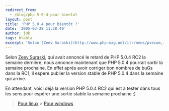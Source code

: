 ```yaml
---
redirect_from:
  - /blog/php-5-0-4-pour-bientot
layout: post
title: 'PHP 5.0.4 pour bientôt ?'
date: '2005-03-28 11:28:40'
author: j0k
tags: blabla
excerpt: 'Selon [Zeev Suraski](http://www.php-mag.net/itr/news/psecom,id,20799,nodeid,113.html), qui avait annoncé le retard de PHP 5.0.4 RC2 la semaine dernière, nous annonce maintenant que PHP 5.0.4 pourrait sortir la semaine prochaine.   )   En effet après avoir corriger bon nombres de buGs dans la RC1, il espere publier la version stable de PHP 5.0.4 dans la      ...'
---
```


Selon [Zeev Suraski](http://www.php-mag.net/itr/news/psecom,id,20799,nodeid,113.html), qui avait annoncé le retard de PHP 5.0.4 RC2 la semaine dernière, nous annonce maintenant que PHP 5.0.4 pourrait sortir la semaine prochaine.      En effet après avoir corriger bon nombres de buGs dans la RC1, il espere publier la version stable de PHP 5.0.4 dans la semaine qui arrive.

En attendant, voici déjà la version PHP 5.0.4 RC2 qui est à tester dans tous les sens pour espérer une sortie stable la semaine prochaine :)

> [Pour linux](http://downloads.php.net/zeev/php-5.0.4RC2.tar.gz)   > [Pour windows](http://downloads.php.net/edink/php-5.0.4RC2-Win32.zip)
